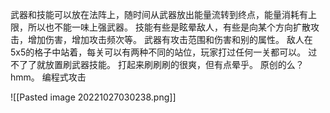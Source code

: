 武器和技能可以放在法阵上，随时间从武器放出能量流转到终点，能量消耗有上限，所以也不能一味上强武器。
技能有些是眩晕敌人，有些是向某个方向扩散攻击，增加伤害，增加攻击频次等。
武器有攻击范围和伤害和别的属性。
敌人在5x5的格子中站着，每关可以有两种不同的站位，玩家打过任何一关都可以。
过不了了就放置刷武器技能。
打起来刷刷刷的很爽，但有点晕乎。
原创的么？hmm。
编程式攻击

![[Pasted image 20221027030238.png]]